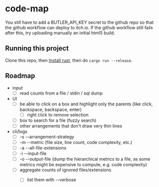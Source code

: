 # code-map

You still have to add a BUTLER_API_KEY secret to the github repo so that the github workflow
can deploy to itch.io. If the github workflow still fails after this, try uploading manually an initial html5 build.

## Running this project

Clone this repo, then [Install rust](https://www.rust-lang.org/tools/install), then do `cargo run --release`.


## Roadmap

- input 
  - [ ] read counts from a file / stdin / sql dump
- UI
  - [ ] be able to click on a box and highlight only the parents (like click, backspace, backspace, enter)
    - [ ] right click to remove selection
  - [ ] box to search for a file (fuzzy search)
  - [ ] other arrangements that don't draw very thin lines
- cli/logs
  - [ ] -s --arrangement-strategy
  - [ ] -m --metric (file size, line count, code complexity, etc.)
  - [ ] -a --all-file-extensions
  - [ ] -i --input-file
  - [ ] -o --output-file (dump the hierarchical metrics to a file, as some metrics might be expensive to compute, e.g. code complexity)
  - [ ] aggregate counts of ignored files/extensions
      - [ ] list them with --verbose

